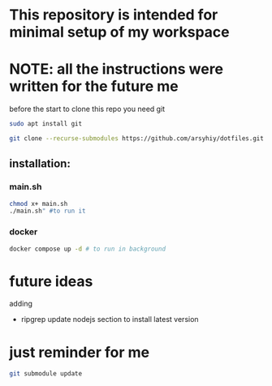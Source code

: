 # This repository is intended for minimal setup of my workspace
# NOTE: all the instructions were written for the future me
before the start to clone this repo you need git
```bash 
sudo apt install git 
```

```bash
git clone --recurse-submodules https://github.com/arsyhiy/dotfiles.git
```

## installation:
### main.sh 
```bash 
chmod x+ main.sh
./main.sh" #to run it
```
### docker 
```bash 
docker compose up -d # to run in background 
```

# future ideas
adding 
- ripgrep
update nodejs section to install latest version

# just reminder for me 
```bash 
git submodule update                       

```
